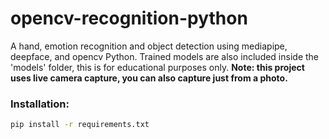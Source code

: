 # opencv-recognition-python
A hand, emotion recognition and object detection using mediapipe, deepface, and opencv Python. Trained models are also included inside the 'models' folder, this is for educational purposes only. **Note: this project uses live camera capture, you can also capture just from a photo.**
### Installation:
```bash
pip install -r requirements.txt
```
